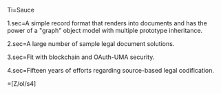 Ti=Sauce

1.sec=A simple record format that renders into documents and has the power of a "graph" object model with multiple prototype inheritance.

2.sec=A large number of sample legal document solutions. 

3.sec=Fit with blockchain and OAuth-UMA security.

4.sec=Fifteen years of efforts regarding source-based legal codification.
 
=[Z/ol/s4]
